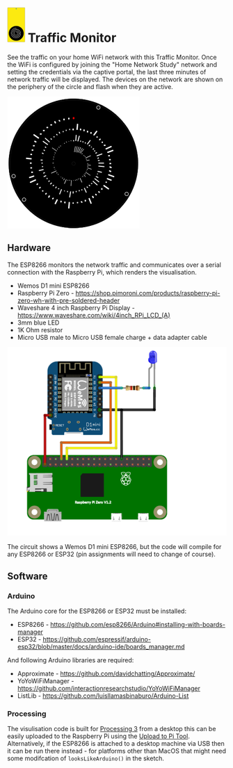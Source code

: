 # <img src="TrafficMonitor-icon.svg" height=80px> Traffic Monitor
See the traffic on your home WiFi network with this Traffic Monitor. Once the WiFi is configured by joining the "Home Network Study" network and setting the credentials via the captive portal, the last three minutes of network traffic will be displayed. The devices on the network are shown on the periphery of the circle and flash when they are active.

<img src="TrafficMonitor-display.gif" height=304px>

## Hardware
The ESP8266 monitors the network traffic and communicates over a serial connection with the Raspberry Pi, which renders the visualisation.

* Wemos D1 mini ESP8266 
* Raspberry Pi Zero - https://shop.pimoroni.com/products/raspberry-pi-zero-wh-with-pre-soldered-header
* Waveshare 4 inch Raspberry Pi Display - https://www.waveshare.com/wiki/4inch_RPi_LCD_(A)
* 3mm blue LED
* 1K Ohm resistor
* Micro USB male to Micro USB female charge + data adapter cable

<img src="TrafficMonitor-circuit.png" width=600px>

The circuit shows a Wemos D1 mini ESP8266, but the code will compile for any ESP8266 or ESP32 (pin assignments will need to change of course).

## Software
### Arduino
The Arduino core for the ESP8266 or ESP32 must be installed:
* ESP8266 - https://github.com/esp8266/Arduino#installing-with-boards-manager
* ESP32 - https://github.com/espressif/arduino-esp32/blob/master/docs/arduino-ide/boards_manager.md

And following Arduino libraries are required:
* Approximate - https://github.com/davidchatting/Approximate/
* YoYoWiFiManager - https://github.com/interactionresearchstudio/YoYoWiFiManager
* ListLib - https://github.com/luisllamasbinaburo/Arduino-List

### Processing
The visulisation code is built for [Processing 3](https://processing.org/) from a desktop this can be easily uploaded to the Raspberry Pi using the [Upload to Pi Tool](https://github.com/gohai/processing-uploadtopi). Alternatively, if the ESP8266 is attached to a desktop machine via USB then it can be run there instead - for platforms other than MacOS that might need some modifcation of ```looksLikeArduino()``` in the sketch.
